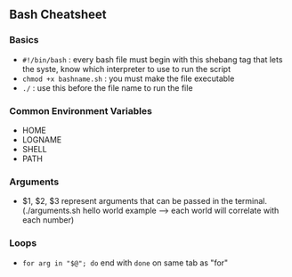 ## Bash Cheatsheet
### Basics
  - `#!/bin/bash` : every bash file must begin with this shebang tag that lets the syste, know which interpreter to use to run the script
  - `chmod +x bashname.sh` : you must make the file executable
  - `./` : use this before the file name to run the file

### Common Environment Variables
  - HOME
  - LOGNAME
  - SHELL
  - PATH

### Arguments
  - $1, $2, $3 represent arguments that can be passed in the terminal. (./arguments.sh hello world example --> each world will correlate with each number)

### Loops
  - `for arg in "$@"; do` end with `done` on same tab as "for"
